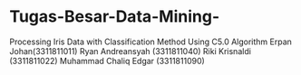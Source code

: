 # Tugas-Besar-Data-Mining-
Processing Iris Data with Classification Method Using C5.0 Algorithm 
Erpan Johan(3311811011)
Ryan Andreansyah (3311811040)
Riki Krisnaldi (3311811022)
Muhammad Chaliq Edgar (3311811090)
